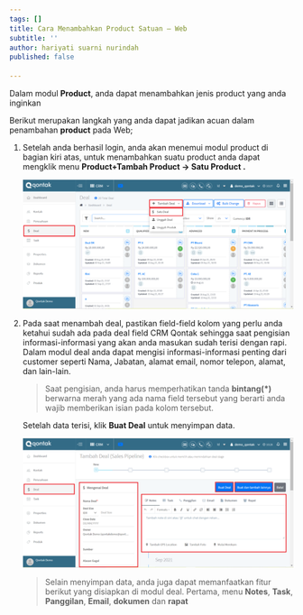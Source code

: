 ```yaml
---
tags: []
title: Cara Menambahkan Product Satuan – Web
subtitle: ''
author: hariyati suarni nurindah
published: false

---
```

Dalam modul **Product**, anda dapat menambahkan jenis product yang anda inginkan

Berikut merupakan langkah yang anda dapat jadikan acuan dalam penambahan **product** pada Web;

1. Setelah anda berhasil login, anda akan menemui modul product di bagian kiri atas, untuk menambahkan suatu product anda dapat mengklik menu **Product+Tambah Product -> Satu Product .**

   ![](/uploads/menambahsatuadeal1.PNG)
2. Pada saat menambah deal, pastikan field-field kolom yang perlu anda ketahui sudah ada pada deal field CRM Qontak sehingga saat pengisian informasi-informasi yang akan anda masukan sudah terisi dengan rapi. Dalam modul deal anda dapat mengisi informasi-informasi penting dari customer seperti Nama, Jabatan, alamat email, nomor telepon, alamat, dan lain-lain.

   > Saat pengisian, anda harus memperhatikan tanda **bintang(*)** berwarna merah  yang ada nama field tersebut yang berarti anda wajib memberikan isian pada kolom tersebut.

   Setelah data terisi, klik **Buat Deal** untuk menyimpan data.

   ![](/uploads/menambahsatuadeal2.PNG)

   > Selain menyimpan data, anda juga dapat memanfaatkan fitur berikut yang disiapkan di modul deal. Pertama, menu **Notes**, **Task**, **Panggilan**, **Email**, **dokumen** dan **rapat**